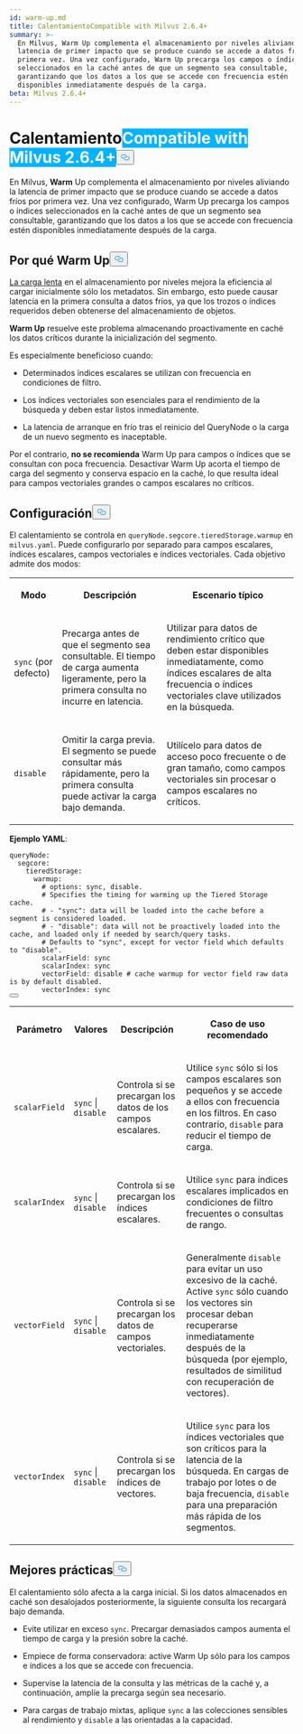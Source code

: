 ```yaml
---
id: warm-up.md
title: CalentamientoCompatible with Milvus 2.6.4+
summary: >-
  En Milvus, Warm Up complementa el almacenamiento por niveles aliviando la
  latencia de primer impacto que se produce cuando se accede a datos fríos por
  primera vez. Una vez configurado, Warm Up precarga los campos o índices
  seleccionados en la caché antes de que un segmento sea consultable,
  garantizando que los datos a los que se accede con frecuencia estén
  disponibles inmediatamente después de la carga.
beta: Milvus 2.6.4+
---
```

<h1 id="Warm-Up" class="common-anchor-header">Calentamiento<span class="beta-tag" style="background-color:rgb(0, 179, 255);color:white" translate="no">Compatible with Milvus 2.6.4+</span><button data-href="#Warm-Up" class="anchor-icon" translate="no">
      <svg translate="no"
        aria-hidden="true"
        focusable="false"
        height="20"
        version="1.1"
        viewBox="0 0 16 16"
        width="16"
      >
        <path
          fill="#0092E4"
          fill-rule="evenodd"
          d="M4 9h1v1H4c-1.5 0-3-1.69-3-3.5S2.55 3 4 3h4c1.45 0 3 1.69 3 3.5 0 1.41-.91 2.72-2 3.25V8.59c.58-.45 1-1.27 1-2.09C10 5.22 8.98 4 8 4H4c-.98 0-2 1.22-2 2.5S3 9 4 9zm9-3h-1v1h1c1 0 2 1.22 2 2.5S13.98 12 13 12H9c-.98 0-2-1.22-2-2.5 0-.83.42-1.64 1-2.09V6.25c-1.09.53-2 1.84-2 3.25C6 11.31 7.55 13 9 13h4c1.45 0 3-1.69 3-3.5S14.5 6 13 6z"
        ></path>
      </svg>
    </button></h1><p>En Milvus, <strong>Warm</strong> Up complementa el almacenamiento por niveles aliviando la latencia de primer impacto que se produce cuando se accede a datos fríos por primera vez. Una vez configurado, Warm Up precarga los campos o índices seleccionados en la caché antes de que un segmento sea consultable, garantizando que los datos a los que se accede con frecuencia estén disponibles inmediatamente después de la carga.</p>
<h2 id="Why-warm-up" class="common-anchor-header">Por qué Warm Up<button data-href="#Why-warm-up" class="anchor-icon" translate="no">
      <svg translate="no"
        aria-hidden="true"
        focusable="false"
        height="20"
        version="1.1"
        viewBox="0 0 16 16"
        width="16"
      >
        <path
          fill="#0092E4"
          fill-rule="evenodd"
          d="M4 9h1v1H4c-1.5 0-3-1.69-3-3.5S2.55 3 4 3h4c1.45 0 3 1.69 3 3.5 0 1.41-.91 2.72-2 3.25V8.59c.58-.45 1-1.27 1-2.09C10 5.22 8.98 4 8 4H4c-.98 0-2 1.22-2 2.5S3 9 4 9zm9-3h-1v1h1c1 0 2 1.22 2 2.5S13.98 12 13 12H9c-.98 0-2-1.22-2-2.5 0-.83.42-1.64 1-2.09V6.25c-1.09.53-2 1.84-2 3.25C6 11.31 7.55 13 9 13h4c1.45 0 3-1.69 3-3.5S14.5 6 13 6z"
        ></path>
      </svg>
    </button></h2><p><a href="/docs/es/tiered-storage-overview.md#Phase-1-Lazy-load">La carga lenta</a> en el almacenamiento por niveles mejora la eficiencia al cargar inicialmente sólo los metadatos. Sin embargo, esto puede causar latencia en la primera consulta a datos fríos, ya que los trozos o índices requeridos deben obtenerse del almacenamiento de objetos.</p>
<p><strong>Warm Up</strong> resuelve este problema almacenando proactivamente en caché los datos críticos durante la inicialización del segmento.</p>
<p>Es especialmente beneficioso cuando:</p>
<ul>
<li><p>Determinados índices escalares se utilizan con frecuencia en condiciones de filtro.</p></li>
<li><p>Los índices vectoriales son esenciales para el rendimiento de la búsqueda y deben estar listos inmediatamente.</p></li>
<li><p>La latencia de arranque en frío tras el reinicio del QueryNode o la carga de un nuevo segmento es inaceptable.</p></li>
</ul>
<p>Por el contrario, <strong>no se recomienda</strong> Warm Up para campos o índices que se consultan con poca frecuencia. Desactivar Warm Up acorta el tiempo de carga del segmento y conserva espacio en la caché, lo que resulta ideal para campos vectoriales grandes o campos escalares no críticos.</p>
<h2 id="Configuration" class="common-anchor-header">Configuración<button data-href="#Configuration" class="anchor-icon" translate="no">
      <svg translate="no"
        aria-hidden="true"
        focusable="false"
        height="20"
        version="1.1"
        viewBox="0 0 16 16"
        width="16"
      >
        <path
          fill="#0092E4"
          fill-rule="evenodd"
          d="M4 9h1v1H4c-1.5 0-3-1.69-3-3.5S2.55 3 4 3h4c1.45 0 3 1.69 3 3.5 0 1.41-.91 2.72-2 3.25V8.59c.58-.45 1-1.27 1-2.09C10 5.22 8.98 4 8 4H4c-.98 0-2 1.22-2 2.5S3 9 4 9zm9-3h-1v1h1c1 0 2 1.22 2 2.5S13.98 12 13 12H9c-.98 0-2-1.22-2-2.5 0-.83.42-1.64 1-2.09V6.25c-1.09.53-2 1.84-2 3.25C6 11.31 7.55 13 9 13h4c1.45 0 3-1.69 3-3.5S14.5 6 13 6z"
        ></path>
      </svg>
    </button></h2><p>El calentamiento se controla en <code translate="no">queryNode.segcore.tieredStorage.warmup</code> en <code translate="no">milvus.yaml</code>. Puede configurarlo por separado para campos escalares, índices escalares, campos vectoriales e índices vectoriales. Cada objetivo admite dos modos:</p>
<table>
   <tr>
     <th><p>Modo</p></th>
     <th><p>Descripción</p></th>
     <th><p>Escenario típico</p></th>
   </tr>
   <tr>
     <td><p><code translate="no">sync</code> (por defecto)</p></td>
     <td><p>Precarga antes de que el segmento sea consultable. El tiempo de carga aumenta ligeramente, pero la primera consulta no incurre en latencia.</p></td>
     <td><p>Utilizar para datos de rendimiento crítico que deben estar disponibles inmediatamente, como índices escalares de alta frecuencia o índices vectoriales clave utilizados en la búsqueda.</p></td>
   </tr>
   <tr>
     <td><p><code translate="no">disable</code></p></td>
     <td><p>Omitir la carga previa. El segmento se puede consultar más rápidamente, pero la primera consulta puede activar la carga bajo demanda.</p></td>
     <td><p>Utilícelo para datos de acceso poco frecuente o de gran tamaño, como campos vectoriales sin procesar o campos escalares no críticos.</p></td>
   </tr>
</table>
<p><strong>Ejemplo YAML</strong>:</p>
<pre><code translate="no" class="language-yaml"><span class="hljs-attr">queryNode:</span>
  <span class="hljs-attr">segcore:</span>
    <span class="hljs-attr">tieredStorage:</span>
      <span class="hljs-attr">warmup:</span>
        <span class="hljs-comment"># options: sync, disable.</span>
        <span class="hljs-comment"># Specifies the timing for warming up the Tiered Storage cache.</span>
        <span class="hljs-comment"># - &quot;sync&quot;: data will be loaded into the cache before a segment is considered loaded.</span>
        <span class="hljs-comment"># - &quot;disable&quot;: data will not be proactively loaded into the cache, and loaded only if needed by search/query tasks.</span>
        <span class="hljs-comment"># Defaults to &quot;sync&quot;, except for vector field which defaults to &quot;disable&quot;.</span>
        <span class="hljs-attr">scalarField:</span> <span class="hljs-string">sync</span>
        <span class="hljs-attr">scalarIndex:</span> <span class="hljs-string">sync</span>
        <span class="hljs-attr">vectorField:</span> <span class="hljs-string">disable</span> <span class="hljs-comment"># cache warmup for vector field raw data is by default disabled.</span>
        <span class="hljs-attr">vectorIndex:</span> <span class="hljs-string">sync</span>
<button class="copy-code-btn"></button></code></pre>
<table>
   <tr>
     <th><p>Parámetro</p></th>
     <th><p>Valores</p></th>
     <th><p>Descripción</p></th>
     <th><p>Caso de uso recomendado</p></th>
   </tr>
   <tr>
     <td><p><code translate="no">scalarField</code></p></td>
     <td><p><code translate="no">sync</code> | <code translate="no">disable</code></p></td>
     <td><p>Controla si se precargan los datos de los campos escalares.</p></td>
     <td><p>Utilice <code translate="no">sync</code> sólo si los campos escalares son pequeños y se accede a ellos con frecuencia en los filtros. En caso contrario, <code translate="no">disable</code> para reducir el tiempo de carga.</p></td>
   </tr>
   <tr>
     <td><p><code translate="no">scalarIndex</code></p></td>
     <td><p><code translate="no">sync</code> | <code translate="no">disable</code></p></td>
     <td><p>Controla si se precargan los índices escalares.</p></td>
     <td><p>Utilice <code translate="no">sync</code> para índices escalares implicados en condiciones de filtro frecuentes o consultas de rango.</p></td>
   </tr>
   <tr>
     <td><p><code translate="no">vectorField</code></p></td>
     <td><p><code translate="no">sync</code> | <code translate="no">disable</code></p></td>
     <td><p>Controla si se precargan los datos de campos vectoriales.</p></td>
     <td><p>Generalmente <code translate="no">disable</code> para evitar un uso excesivo de la caché. Active <code translate="no">sync</code> sólo cuando los vectores sin procesar deban recuperarse inmediatamente después de la búsqueda (por ejemplo, resultados de similitud con recuperación de vectores).</p></td>
   </tr>
   <tr>
     <td><p><code translate="no">vectorIndex</code></p></td>
     <td><p><code translate="no">sync</code> | <code translate="no">disable</code></p></td>
     <td><p>Controla si se precargan los índices de vectores.</p></td>
     <td><p>Utilice <code translate="no">sync</code> para los índices vectoriales que son críticos para la latencia de la búsqueda. En cargas de trabajo por lotes o de baja frecuencia, <code translate="no">disable</code> para una preparación más rápida de los segmentos.</p></td>
   </tr>
</table>
<h2 id="Best-practices" class="common-anchor-header">Mejores prácticas<button data-href="#Best-practices" class="anchor-icon" translate="no">
      <svg translate="no"
        aria-hidden="true"
        focusable="false"
        height="20"
        version="1.1"
        viewBox="0 0 16 16"
        width="16"
      >
        <path
          fill="#0092E4"
          fill-rule="evenodd"
          d="M4 9h1v1H4c-1.5 0-3-1.69-3-3.5S2.55 3 4 3h4c1.45 0 3 1.69 3 3.5 0 1.41-.91 2.72-2 3.25V8.59c.58-.45 1-1.27 1-2.09C10 5.22 8.98 4 8 4H4c-.98 0-2 1.22-2 2.5S3 9 4 9zm9-3h-1v1h1c1 0 2 1.22 2 2.5S13.98 12 13 12H9c-.98 0-2-1.22-2-2.5 0-.83.42-1.64 1-2.09V6.25c-1.09.53-2 1.84-2 3.25C6 11.31 7.55 13 9 13h4c1.45 0 3-1.69 3-3.5S14.5 6 13 6z"
        ></path>
      </svg>
    </button></h2><p>El calentamiento sólo afecta a la carga inicial. Si los datos almacenados en caché son desalojados posteriormente, la siguiente consulta los recargará bajo demanda.</p>
<ul>
<li><p>Evite utilizar en exceso <code translate="no">sync</code>. Precargar demasiados campos aumenta el tiempo de carga y la presión sobre la caché.</p></li>
<li><p>Empiece de forma conservadora: active Warm Up sólo para los campos e índices a los que se accede con frecuencia.</p></li>
<li><p>Supervise la latencia de la consulta y las métricas de la caché y, a continuación, amplíe la precarga según sea necesario.</p></li>
<li><p>Para cargas de trabajo mixtas, aplique <code translate="no">sync</code> a las colecciones sensibles al rendimiento y <code translate="no">disable</code> a las orientadas a la capacidad.</p></li>
</ul>
